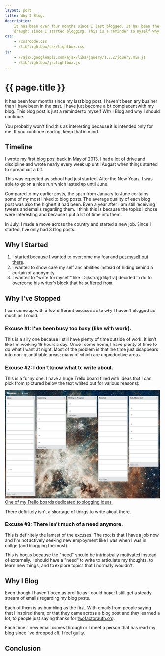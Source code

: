 ```yaml
---
layout: post
title: Why I Blog.
description:
    It has been over four months since I last blogged. It has been the longest
    draught since I started blogging. This is a reminder to myself why I blog.
css:
    - /css/code.css
    - /lib/lightbox/css/lightbox.css
js:
    - //ajax.googleapis.com/ajax/libs/jquery/1.7.2/jquery.min.js
    - /lib/lightbox/js/lightbox.js
---
```


{{ page.title }}
================

It has been four months since my last blog post. I haven't been any businer than
I have been in the past. I have just become a bit complacent with my blog. This
blog post is just a reminder to myself Why I Blog and why I should continue.

You probably won't find this as interesting because it is intended only for me.
If you continue reading, keep that in mind.

## Timeline

I wrote my [first blog post][first-post] back in May of 2013. I had a lot of
drive and discipline and wrote nearly every week up until August when things
started to spread out a bit.

This was expected as school had just started. After the New Years, I was able to
go on a nice run which lasted up until June.

Compared to my earlier posts, the span from January to June contains some of my
most linked to blog posts. The average quality of each blog post was also the
highest it had been. Even a year after I am still receiving tweets and emails
regarding them. I think this is because the topics I chose were interesting and
because I put a lot of time into them.

In July, I made a move across the country and started a new job. Since I
started, I've only had 3 blog posts.

## Why I Started

1. I started because I wanted to overcome my fear and [put myself out
   there][put-yourself].
2. I wanted to show case my self and abilities instead of hiding behind a
   curtain of anonymity.
3. I wanted to "write for myself" like [Dijkstra][dikjstra] decided to do to
   overcome his writer's block that he suffered from.

## Why I've Stopped

I can come up with a few different excuses as to why I haven't blogged as much
as I could.

### Excuse #1: I've been busy too busy (like with work).

This is a silly one because I still have plenty of time outside of work.  It
isn't like I'm working 18 hours a day. Once I come home, I have plenty of time
to do what I want at night. Most of the problem is that the time just disappears
into non-quantifiable areas; many of which are unproductive areas.

### Excuse #2: I don't know what to write about.

This is a funny one. I have a huge Trello board filled with ideas that I can
pick from (pictured below the text whited out for various reasons):

<div class="gallery medium">
    <a href="/img/why-blog/trello.png" rel="lightbox[trello]" title="Blogging board on Trello">
        <img src="/img/why-blog/trello.png" alt="Blogging board on Trello" >
        <span>One of my Trello boards dedicated to blogging ideas.</span>
    </a>
</div>

There definitely isn't a shortage of things to write about there.

### Excuse #3: There isn't much of a need anymore.

This is definitely the lamest of the excuses. The root is that I have a job now
and I'm not actively seeking new employment like I was when I was in collge (and
blogging the most).

This is bogus because the "need" should be intrinsically motivated instead of
externally. I should have a "need" to write to articulate my thoughts, to learn
new things, and to explore topics that I normally wouldn't.

## Why I Blog

Even though I haven't been as prolific as I could hope; I still get a steady
stream of emails regarding my blog posts.

Each of them is as humbling as the first. With emails from people saying that I
inspired them, or that they came across a blog post and they learned a lot, to
people just saying thanks for [twofactorauth.org][2fa.org].

Each time a new email comes through or I meet a person that has read my blog
since I've dropped off, I feel guilty.

## Conclusion

[first-post]: /2013/05/11/beginning-of-a-beautiful-blogship/
[put-yourself]: /2014/06/13/put-yourself-out-there/
[2fa.org]: https://twofactorauth.org
[dijkstra]: http://en.wikipedia.org/wiki/Edsger_W._Dijkstra
